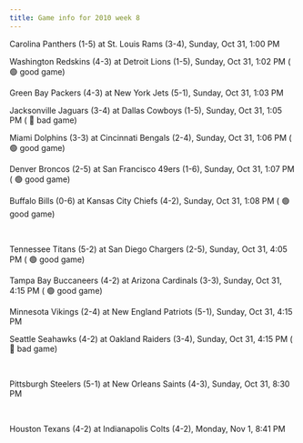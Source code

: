```yaml
---
title: Game info for 2010 week 8
---
```

Carolina Panthers (1-5) at St. Louis Rams (3-4), Sunday, Oct 31, 1:00 PM

Washington Redskins (4-3) at Detroit Lions (1-5), Sunday, Oct 31, 1:02 PM (	:green_circle: good game)

Green Bay Packers (4-3) at New York Jets (5-1), Sunday, Oct 31, 1:03 PM

Jacksonville Jaguars (3-4) at Dallas Cowboys (1-5), Sunday, Oct 31, 1:05 PM (	:red_circle: bad game)

Miami Dolphins (3-3) at Cincinnati Bengals (2-4), Sunday, Oct 31, 1:06 PM (	:green_circle: good game)

Denver Broncos (2-5) at San Francisco 49ers (1-6), Sunday, Oct 31, 1:07 PM (	:green_circle: good game)

Buffalo Bills (0-6) at Kansas City Chiefs (4-2), Sunday, Oct 31, 1:08 PM (	:green_circle: good game)


<br/>

Tennessee Titans (5-2) at San Diego Chargers (2-5), Sunday, Oct 31, 4:05 PM (	:green_circle: good game)

Tampa Bay Buccaneers (4-2) at Arizona Cardinals (3-3), Sunday, Oct 31, 4:15 PM (	:green_circle: good game)

Minnesota Vikings (2-4) at New England Patriots (5-1), Sunday, Oct 31, 4:15 PM

Seattle Seahawks (4-2) at Oakland Raiders (3-4), Sunday, Oct 31, 4:15 PM (	:red_circle: bad game)


<br/>

Pittsburgh Steelers (5-1) at New Orleans Saints (4-3), Sunday, Oct 31, 8:30 PM


<br/>

Houston Texans (4-2) at Indianapolis Colts (4-2), Monday, Nov 1, 8:41 PM

